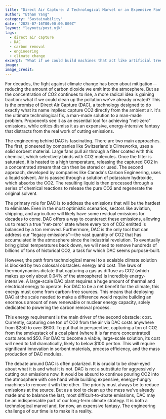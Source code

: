 ```yaml
---
title: "Direct Air Capture: A Technological Marvel or an Expensive Fantasy?"
author: "Ethan Yang"
category: "Sustainability"
date: "2025-07-16T00:00:00.000Z"
layout: "layouts/post.njk"
tags:
  - direct air capture
  - DAC
  - carbon removal
  - engineering
  - climate change
excerpt: "What if we could build machines that act like artificial trees, sucking CO2 directly out of the sky? Direct Air Capture technology does just that. It's a critical part of many climate models, but its real-world feasibility faces immense energy and cost challenges."
image: 
image_credit: 
---
```


For decades, the fight against climate change has been about mitigation—reducing the amount of carbon dioxide we emit into the atmosphere. But as the concentration of CO2 continues to rise, a more radical idea is gaining traction: what if we could clean up the pollution we've already created? This is the promise of Direct Air Capture (DAC), a technology designed to do exactly what its name implies: capture CO2 directly from the ambient air. It's the ultimate technological fix, a man-made solution to a man-made problem. Proponents see it as an essential tool for achieving "net-zero" emissions, while critics dismiss it as an expensive, energy-intensive fantasy that distracts from the real work of cutting emissions.

The engineering behind DAC is fascinating. There are two main approaches. The first, pioneered by companies like Switzerland's Climeworks, uses a solid sorbent material. Large fans pull air through a filter coated with this chemical, which selectively binds with CO2 molecules. Once the filter is saturated, it is heated to a high temperature, releasing the captured CO2 in a concentrated stream that can then be stored or used. The second approach, developed by companies like Canada's Carbon Engineering, uses a liquid solvent. Air is passed through a solution of potassium hydroxide, which absorbs the CO2. The resulting liquid is then processed through a series of chemical reactions to release the pure CO2 and regenerate the original solvent.

The primary role for DAC is to address the emissions that will be the hardest to eliminate. Even in the most optimistic scenarios, sectors like aviation, shipping, and agriculture will likely have some residual emissions for decades to come. DAC offers a way to counteract these emissions, allowing us to reach a true "net-zero" state where every ton of CO2 emitted is balanced by a ton removed. Furthermore, DAC is the only tool that can address our "legacy emissions"—the vast quantity of CO2 that has accumulated in the atmosphere since the industrial revolution. To eventually bring global temperatures back down, we will need to remove hundreds of billions of tons of historical CO2, a task for which DAC seems purpose-built.

However, the path from technological marvel to a scalable climate solution is blocked by two colossal obstacles: energy and cost. The laws of thermodynamics dictate that capturing a gas as diffuse as CO2 (which makes up only about 0.04% of the atmosphere) is incredibly energy-intensive. A large-scale DAC plant requires a huge amount of thermal and electrical energy to operate. For DAC to be a net benefit for the climate, this energy must come from carbon-free sources. This means that deploying DAC at the scale needed to make a difference would require building an enormous amount of new renewable or nuclear energy capacity, solely dedicated to powering the carbon removal process.

This energy requirement is the main driver of the second obstacle: cost. Currently, capturing one ton of CO2 from the air via DAC costs anywhere from $250 to over $600. To put that in perspective, capturing a ton of CO2 from the smokestack of a coal plant (where it is far more concentrated) costs around $50. For DAC to become a viable, large-scale solution, its cost will need to fall dramatically, likely to below $100 per ton. This will require significant innovation in sorbent materials, process efficiency, and the mass production of DAC modules.

The debate around DAC is often polarized. It is crucial to be clear-eyed about what it is and what it is not. DAC is not a substitute for aggressively cutting our emissions now. It would be absurd to continue pouring CO2 into the atmosphere with one hand while building expensive, energy-hungry machines to remove it with the other. The priority must always be to reduce emissions at the source. But as a tool to clean up the mess we've already made and to balance the last, most difficult-to-abate emissions, DAC may be an indispensable part of our long-term climate strategy. It is both a technological marvel and, for now, an expensive fantasy. The engineering challenge of our time is to make it a reality.
